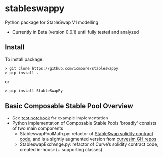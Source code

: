 # stableswappy
Python package for StableSwap V1 modelling
* Currently in Beta (version 0.0.1) until fully tested and analyzed

## Install
To install package:
```
> git clone https://github.com/icmoore/stableswappy
> pip install .
```
or
```
> pip install StableSwapPy
```

## Basic Composable Stable Pool Overview
* See [test notebook](hhttps://github.com/icmoore/stableswappy/blob/main/notebooks/tests/composable_stable_test.ipynb) for example implementation
* Python implementation of Composable Stable Pools 'broadly' consists of two main components
    * StableswapPoolMath.py: refactor of [StableSwap solidity contract code](https://solidity-by-example.org/defi/stable-swap-amm/), and is a slightly augmented version from [curvesim GH repos](https://github.com/curveresearch/curvesim/blob/main/curvesim/pool/stableswap/pool.py)
    * StableswapExchange.py: refactor of Curve's solidity contract code, created in-house (+ supporting classes)

